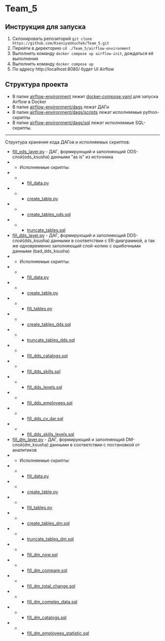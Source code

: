 # Team_5
## Инструкция для запуска

 1. Склонировать репозиторий `git clone https://github.com/KseniyaUnuchek/Team_5.git`
 2. Перейти в директорию `cd ./Team_5/airflow-environment`
 3. Выполнить команду `docker compose up airflow-init`, дождаться её выполнения
 4. Выполнить команду `docker compose up`
 5. По адресу http://localhost:8080/ будет UI Airflow

## Структура проекта

 - В папке [airflow-environment](https://github.com/KseniyaUnuchek/Team_5/tree/main/airflow-environment) лежит [docker-compose.yaml](https://github.com/KseniyaUnuchek/Team_5/blob/main/airflow-environment/docker-compose.yaml) для запуска Airflow в Docker
 - В папке [airflow-environment/dags](https://github.com/KseniyaUnuchek/Team_5/tree/main/airflow-environment/dags) лежат ДАГи
 - В папке [airflow-environment/dags/scripts](https://github.com/KseniyaUnuchek/Team_5/tree/main/airflow-environment/dags/scripts) лежат исполняемые python-скрипты
 - В папке [airflow-environment/dags/sql](https://github.com/KseniyaUnuchek/Team_5/tree/main/airflow-environment/dags/sql) лежат исполняемые SQL-скрипты.
 ___
 Структура хранения кода ДАГов и исполняемых скриптов:
  - [fill_ods_layer.py](https://github.com/KseniyaUnuchek/Team_5/blob/main/airflow-environment/dags/fill_ods_layer.py) - ДАГ, формирующий и заполняющий  ODS-cлой(ods_ksusha) данными "as is" из источника
 - -  Исполняемые скрипты:
 - - - [fill_data.py](https://github.com/KseniyaUnuchek/Team_5/blob/main/airflow-environment/dags/scripts/fill_data.py)
- - - [create_table.py](https://github.com/KseniyaUnuchek/Team_5/blob/main/airflow-environment/dags/scripts/create_table.py)
- - - [create_tables_ods.sql](https://github.com/KseniyaUnuchek/Team_5/blob/main/airflow-environment/dags/sql/create_tables_ods.sql)
- - - [truncate_tables.sql](https://github.com/KseniyaUnuchek/Team_5/blob/main/airflow-environment/dags/sql/truncate_tables.sql)
 - [fill_dds_layer.py](airflow-environment/dags/fill_dds_layer.py) - ДАГ, формирующий и заполняющий DDS-слой(dds_ksusha) данными в соответствии с ER-диаграммой, а так же одновременно заполняющий слой-копию с ошибочными данными (bad_dds_ksusha)
 - - Исполняемые скрипты:
 - - - [fill_data.py](https://github.com/KseniyaUnuchek/Team_5/blob/main/airflow-environment/dags/scripts/fill_data.py)
- - - [create_table.py](https://github.com/KseniyaUnuchek/Team_5/blob/main/airflow-environment/dags/scripts/create_table.py)
- - - [fill_tables.py](https://github.com/KseniyaUnuchek/Team_5/blob/main/airflow-environment/dags/scripts/fill_tables.py)
- - - [create_tables_dds.sql](https://github.com/KseniyaUnuchek/Team_5/blob/main/airflow-environment/dags/sql/create_tables_dds.sql)
- - - [truncate_tables_dds.sql](https://github.com/KseniyaUnuchek/Team_5/blob/main/airflow-environment/dags/sql/truncate_tables_dds.sql)
- - - [fill_dds_catalogs.sql](https://github.com/KseniyaUnuchek/Team_5/blob/main/airflow-environment/dags/sql/fill_dds_catalogs.sql)
- - - [fill_dds_skills.sql](https://github.com/KseniyaUnuchek/Team_5/blob/main/airflow-environment/dags/sql/ill_dds_skills.sqll)
- - - [fill_dds_levels.sql](https://github.com/KseniyaUnuchek/Team_5/blob/main/airflow-environment/dags/sql/ill_dds_levels.sql)
- - - [fill_dds_employees.sql](https://github.com/KseniyaUnuchek/Team_5/blob/main/airflow-environment/dags/sql/fill_dds_employees.sql)
- - - [fill_dds_cv_dar.sql](https://github.com/KseniyaUnuchek/Team_5/blob/main/airflow-environment/dags/sql/fill_dds_cv_dar.sql)
- - - [fill_dds_skills_levels.sql](https://github.com/KseniyaUnuchek/Team_5/blob/main/airflow-environment/dags/sql/fill_dds_skills_levels.sql)
- [fill_dm_layer.py](airflow-environment/dags/fill_dm_layer.py) - ДАГ, формирующий и заполняющий DM-слой(dm_ksusha) данными в соответствии с постановкой от аналитиков
- -  Исполняемые скрипты:
 - - - [fill_data.py](https://github.com/KseniyaUnuchek/Team_5/blob/main/airflow-environment/dags/scripts/fill_data.py)
- - - [create_table.py](https://github.com/KseniyaUnuchek/Team_5/blob/main/airflow-environment/dags/scripts/create_table.py)
- - - [fill_tables.py](https://github.com/KseniyaUnuchek/Team_5/blob/main/airflow-environment/dags/scripts/fill_tables.py)
- - - [create_tables_dm.sql](https://github.com/KseniyaUnuchek/Team_5/blob/main/airflow-environment/dags/sql/create_tables_dm.sql)
- - - [truncate_tables_dm.sql](https://github.com/KseniyaUnuchek/Team_5/blob/main/airflow-environment/dags/sql/truncate_tables_dm.sql)
- - - [fill_dm_now.sql](https://github.com/KseniyaUnuchek/Team_5/blob/main/airflow-environment/dags/sql/fill_dm_now.sql)
- - - [fill_dm_compare.sql](https://github.com/KseniyaUnuchek/Team_5/blob/main/airflow-environment/dags/sql/fill_dm_compare.sql)
- - - [fill_dm_total_change.sql](https://github.com/KseniyaUnuchek/Team_5/blob/main/airflow-environment/dags/sql/fill_dm_total_change.sql)
- - - [fill_dm_complex_data.sql](https://github.com/KseniyaUnuchek/Team_5/blob/main/airflow-environment/dags/sql/fill_dm_complex_data.sql)
- - - [fill_dm_catalogs.sql](https://github.com/KseniyaUnuchek/Team_5/blob/main/airflow-environment/dags/sql/fill_dm_catalogs.sql)
- - - [fill_dm_employees_statistic.sql](https://github.com/KseniyaUnuchek/Team_5/blob/main/airflow-environment/dags/sql/fill_dm_employees_statistic.sql)
